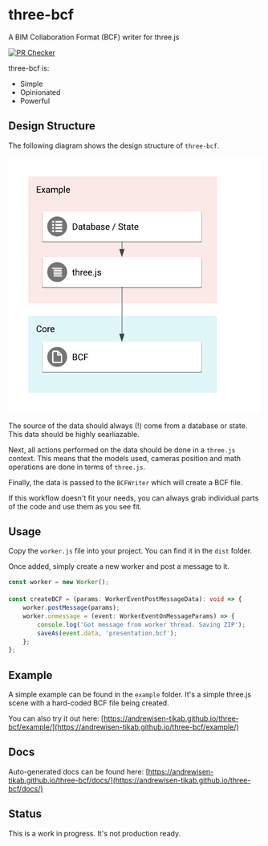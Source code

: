 # three-bcf

A BIM Collaboration Format (BCF) writer for three.js

[![PR Checker](https://github.com/andrewisen-tikab/three-bcf/actions/workflows/pr.yml/badge.svg)](https://github.com/andrewisen-tikab/three-bcf/actions/workflows/pr.yml)

three-bcf is:

-   Simple
-   Opinionated
-   Powerful

## Design Structure

The following diagram shows the design structure of `three-bcf`.

![Design](./resources/design.png?raw=true)

The source of the data should always (!) come from a database or state.
This data should be highly searliazable.

Next, all actions performed on the data should be done in a `three.js` context.
This means that the models used, cameras position and math operations are done in terms of `three.js`.

Finally, the data is passed to the `BCFWriter` which will create a BCF file.

If this workflow doesn't fit your needs, you can always grab individual parts of the code and use them as you see fit.

## Usage

Copy the `worker.js` file into your project.
You can find it in the `dist` folder.

Once added, simply create a new worker and post a message to it.

```ts
const worker = new Worker();

const createBCF = (params: WorkerEventPostMessageData): void => {
    worker.postMessage(params);
    worker.onmessage = (event: WorkerEventOnMessageParams) => {
        console.log('Got message from worker thread. Saving ZIP');
        saveAs(event.data, 'presentation.bcf');
    };
};
```

## Example

A simple example can be found in the `example` folder.
It's a simple three.js scene with a hard-coded BCF file being created.

You can also try it out here:
[https://andrewisen-tikab.github.io/three-bcf/example/](https://andrewisen-tikab.github.io/three-bcf/example/)

## Docs

Auto-generated docs can be found here:
[https://andrewisen-tikab.github.io/three-bcf/docs/](https://andrewisen-tikab.github.io/three-bcf/docs/)

## Status

This is a work in progress. It's not production ready.

```

```
